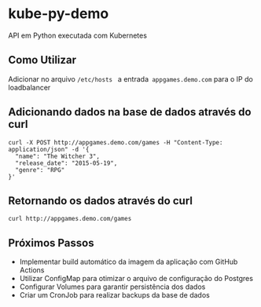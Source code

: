 # kube-py-demo
API em Python executada com Kubernetes

## Como Utilizar
Adicionar no arquivo `/etc/hosts ` a entrada` appgames.demo.com` para o IP do loadbalancer

## Adicionando dados na base de dados através do curl

    curl -X POST http://appgames.demo.com/games -H "Content-Type: application/json" -d '{
      "name": "The Witcher 3",
      "release_date": "2015-05-19",
      "genre": "RPG"
    }'

## Retornando os dados através do curl

    curl http://appgames.demo.com/games

## Próximos Passos
- Implementar build automático da imagem da aplicação com GitHub Actions
- Utilizar ConfigMap para otimizar o arquivo de configuração do Postgres
- Configurar Volumes para garantir persistência dos dados
- Criar um CronJob para realizar backups da base de dados